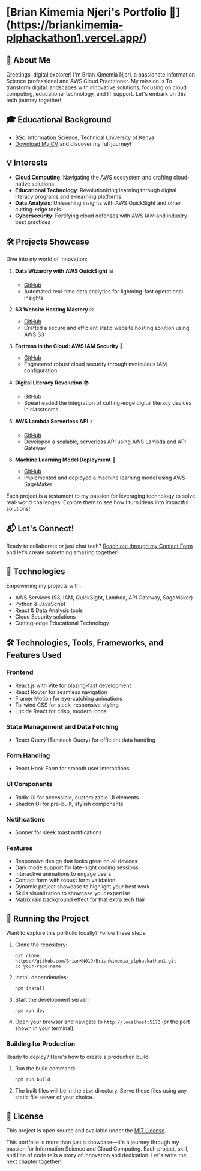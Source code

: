 # [Brian Kimemia Njeri's Portfolio 🚀] (https://briankimemia-plphackathon1.vercel.app/) 


## 📝 About Me
Greetings, digital explorer! I'm Brian Kimemia Njeri, a passionate Information Science professional and AWS Cloud Practitioner. My mission is To transform digital landscapes with innovative solutions, focusing on cloud computing, educational technology, and IT support. Let's embark on this tech journey together!

## 🎓 Educational Background
- BSc. Information Science, Technical University of Kenya
- [Download My CV](https://briankimemia-plphackathon1.vercel.app/Brian_Kimemia_Njeri_CV.pdf) and discover my full journey!

## 💡 Interests
- **Cloud Computing**: Navigating the AWS ecosystem and crafting cloud-native solutions
- **Educational Technology**: Revolutionizing learning through digital literacy programs and e-learning platforms
- **Data Analysis**: Unleashing insights with AWS QuickSight and other cutting-edge tools
- **Cybersecurity**: Fortifying cloud defenses with AWS IAM and industry best practices

## 🛠️ Projects Showcase
Dive into my world of innovation:

1. **Data Wizardry with AWS QuickSight** 📊
   - [GitHub](https://github.com/BrianKN019)
   - Automated real-time data analytics for lightning-fast operational insights

2. **S3 Website Hosting Mastery** 🌐
   - [GitHub](https://github.com/BrianKN019)
   - Crafted a secure and efficient static website hosting solution using AWS S3

3. **Fortress in the Cloud: AWS IAM Security** 🔐
   - [GitHub](https://github.com/BrianKN019)
   - Engineered robust cloud security through meticulous IAM configuration

4. **Digital Literacy Revolution** 📚
   - [GitHub](https://github.com/BrianKN019) 
   - Spearheaded the integration of cutting-edge digital literacy devices in classrooms

5. **AWS Lambda Serverless API** ⚡
   - [GitHub](https://github.com/BrianKN019)
   - Developed a scalable, serverless API using AWS Lambda and API Gateway

6. **Machine Learning Model Deployment** 🧠
   - [GitHub](https://github.com/BrianKN019)
   - Implemented and deployed a machine learning model using AWS SageMaker 

Each project is a testament to my passion for leveraging technology to solve real-world challenges. Explore them to see how I turn ideas into impactful solutions!

## 📬 Let's Connect!
Ready to collaborate or just chat tech? [Reach out through my Contact Form](https://briankn-plphackathon1.vercel.app/contact) and let's create something amazing together!

## 🚀 Technologies
Empowering my projects with:
- AWS Services (S3, IAM, QuickSight, Lambda, API Gateway, SageMaker)
- Python & JavaScript
- React & Data Analysis tools
- Cloud Security solutions
- Cutting-edge Educational Technology

## 🛠 Technologies, Tools, Frameworks, and Features Used

### Frontend
- React.js with Vite for blazing-fast development
- React Router for seamless navigation
- Framer Motion for eye-catching animations
- Tailwind CSS for sleek, responsive styling
- Lucide React for crisp, modern icons

### State Management and Data Fetching
- React Query (Tanstack Query) for efficient data handling

### Form Handling
- React Hook Form for smooth user interactions

### UI Components
- Radix UI for accessible, customizable UI elements
- Shadcn UI for pre-built, stylish components

### Notifications
- Sonner for sleek toast notifications

### Features
- Responsive design that looks great on all devices
- Dark mode support for late-night coding sessions
- Interactive animations to engage users
- Contact form with robust form validation
- Dynamic project showcase to highlight your best work
- Skills visualization to showcase your expertise
- Matrix rain background effect for that extra tech flair

## 🚀 Running the Project

Want to explore this portfolio locally? Follow these steps:

1. Clone the repository:
   ```
   git clone https://github.com/BrianKN019/Briankimemia_plphackathon1.git
   cd your-repo-name
   ```

2. Install dependencies:
   ```
   npm install
   ```

3. Start the development server:
   ```
   npm run dev
   ```

4. Open your browser and navigate to `http://localhost:5173` (or the port shown in your terminal).

### Building for Production

Ready to deploy? Here's how to create a production build:

1. Run the build command:
   ```
   npm run build
   ```

2. The built files will be in the `dist` directory. Serve these files using any static file server of your choice.

## 📄 License

This project is open source and available under the [MIT License](LICENSE).

This portfolio is more than just a showcase—it's a journey through my passion for Information Science and Cloud Computing. Each project, skill, and line of code tells a story of innovation and dedication. Let's write the next chapter together!